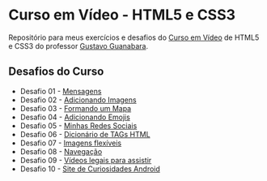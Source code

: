 # Curso em Vídeo - HTML5 e CSS3
Repositório para meus exercícios e desafios do [Curso em Vídeo](https://www.cursoemvideo.com/) de HTML5 e CSS3 do professor [Gustavo Guanabara](https://github.com/gustavoguanabara). 

## Desafios do Curso
* Desafio 01 - [Mensagens](https://dennisbaracho.github.io/curso-em-video-html-css/desafios/modulo-01/d001/index.html)
* Desafio 02 - [Adicionando Imagens](https://dennisbaracho.github.io/curso-em-video-html-css/desafios/modulo-01/d002/index.html)
* Desafio 03 - [Formando um Mapa](https://dennisbaracho.github.io/curso-em-video-html-css/desafios/modulo-01/d003/index.html)
* Desafio 04 - [Adicionando Emojis](https://dennisbaracho.github.io/curso-em-video-html-css/desafios/modulo-01/d004/index.html)
* Desafio 05 - [Minhas Redes Sociais](https://dennisbaracho.github.io/curso-em-video-html-css/desafios/modulo-01/d005/index.html)
* Desafio 06 - [Dicionário de TAGs HTML](https://dennisbaracho.github.io/curso-em-video-html-css/desafios/modulo-01/d006/index.html)
* Desafio 07 - [Imagens flexíveis](https://dennisbaracho.github.io/curso-em-video-html-css/desafios/modulo-01/d007/index.html)
* Desafio 08 - [Navegação](https://dennisbaracho.github.io/curso-em-video-html-css/desafios/modulo-01/d008/index.html)
* Desafio 09 - [Vídeos legais para assistir](https://dennisbaracho.github.io/curso-em-video-html-css/desafios/modulo-01/d009/index.html)
* Desafio 10 - [Site de Curiosidades Android](https://dennisbaracho.github.io/curso-em-video-html-css/desafios/modulo-02/d010/index.html)
